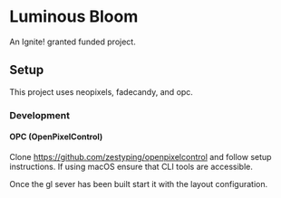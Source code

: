 # Luminous Bloom

An Ignite! granted funded project.

## Setup

This project uses neopixels, fadecandy, and opc.

### Development

#### OPC (OpenPixelControl)

Clone https://github.com/zestyping/openpixelcontrol and follow setup instructions. If using macOS ensure that CLI tools are accessible.

Once the gl sever has been built start it with the layout configuration.
